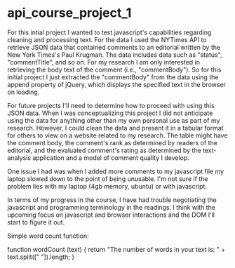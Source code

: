 api_course_project_1
====================

For this intial project I wanted to test javascript's capabilities regarding cleaning and processing text. For the data I used the NYTimes API to retrieve JSON data that contained comments to an editorial written by the New York Times's Paul Krugman. The data includes data such as "status", "commentTitle", and so on. For my research I am only interested in retrieving the body text of the comment (i.e., "commentBody"). So for this initial project I just extracted the "commentBody" from the data using the append property of jQuery, which displays the specified text in the browser on loading.

For future projects I'll need to determine how to proceed with using this JSON data. When I was conceptualizing this project I did not anticipate using the data for anything other than my own personal use as part of my research. However, I could clean the data and present it in a tabular format for others to view on a website related to my research. The table might have the comment body, the comment's rank as determined by readers of the editorial, and the evaluated comment's rating as determined by the text-analysis application and a model of comment quality I develop.

One issue I had was when I added more comments to my javascript file my laptop slowed down to the point of being unusable. I'm not sure if the problem lies with my laptop (4gb memory, ubuntu) or with javascript.

In terms of my progress in the course, I have had trouble negotiating the javascript and programming terminology in the readings. I think with the upcoming focus on javascript and browser interactions and the DOM I'll start to figure it out. 

Simple word count function: 

function wordCount (text) {
	return "The number of words in your text is: " + text.split([" "]).length;
}

